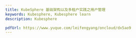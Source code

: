 ```yaml
---
title: KubeSphere 基础架构以及多租户实践之用户管理
keywords: Kubesphere, Kubesphere learn
description: Kubesphere

pdfUrl: https://www.yuque.com/leifengyang/oncloud/dx5ao9
---
```

